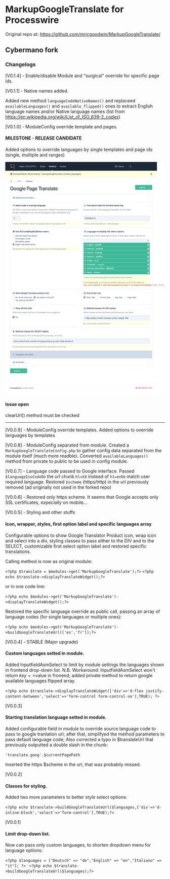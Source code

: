 # MarkupGoogleTranslate for Processwire
Original repo at: https://github.com/mrjcgoodwin/MarkupGoogleTranslate/

## Cybermano fork

### Changelogs

[V0.1.4] - Enable/disable Module and "surgical" override for specific page ids.

[V0.1.1] - Native names added.

Added new method ```languageCodeNativeNames()``` and replaceed ```availableLanguages()``` and ```available_flipped()``` ones to extract English language names and/or Native language names (list from https://en.wikipedia.org/wiki/List_of_ISO_639-2_codes)


[V0.1.0] - ModuleConfig override template and pages.
#### MILESTONE - RELEASE CANDIDATE
Added options to override languages by single templates and page ids (single, multiple and ranges)

![screenshot](https://github.com/cybermano/MarkupGoogleTranslate/blob/master/ModuleGooglePageTranslate_newmc.png?raw=true)

#### Issue open
clearUrl() method must be checked

---

[V0.0.9] - ModuleConfig override templates.
Added options to override languages by templates

[V0.0.8] - ModuleConfig separated from module.
Created a ```MarkupGoogleTranslateConfig.php``` to gather config data separated from the module itself (much more readble).
Converted ```availableLanguages()``` method from private to public to be used in config module.

[V0.0.7] - Language code passed to Google interface.
Passed ```$languageIsoCode```to the url chunk ```hl=XX``` instead of ```hl=en```to match user required language.
Restored ```$scheme``` (https/http) in the url previously removed (ad originally not used in the forked repo)

[V0.0.6] - Restored only https scheme.
It seems that Google accepts only SSL certificates, expecially on mobile...

[V0.0.5] - Styling and other stuffs
#### Icon, wrapper, styles, first option label and specific languages array
Configurable options to show Google Translator Product icon, wrap icon and select into a div, styling classes to pass either to the DIV and to the SELECT, customizable first select option label and restored specific translations.

Calling method is now as original module:

 ```<?php $translate = $modules->get('MarkupGoogleTranslate');?>```
 ```<?php echo $translate->displayTranslateWidget();?>```

or in one code line:

 ```<?php echo $modules->get('MarkupGoogleTranslate')->displayTranslateWidget();?>```

Restored the specific language override as public call, passing an array of language codes (for single languages or multiple ones):

 ```<?php echo $modules->get('MarkupGoogleTranslate')->buildGoogleTranslateUrl(['es','fr']);?>```

[V0.0.4] - STABLE (Major upgrade)
#### Custom languages setted in module.
Added InputfieldAsmSelect to limit by module settings the languages shown in frontend drop-down list. 
N.B. Workaround: InputfieldAsmSelect won\'t return $key=>$value in fronend; added private method to return google available languages flipped array.

```<?php echo $translate->displayTranslateWidget(['div'=>'d-flex justify-content-between','select'=>'form-control form-control-sm'],TRUE); ?>```

[V0.0.3]
#### Starting translation language setted in module.
Added configurable field in module to override source language code to pass to google tranlation url; after that, simplifyed the method parameters to pass default language code;
Also corrected a typo in $translateUrl that previously outputted a double slash in the chunk:

 ```'translate.goog'.$currentPagePath ```

Inserted the https $scheme in the url, that was probabily missed.

[V0.0.2]
#### Classes for styling.
Added two more parameters to better style select options:

 ```<?php echo $translate->buildGoogleTranslateUrl($languages,['div'=>'d-inline-block','select'=>'form-control'],TRUE);?>``` 

[V0.0.1] 
#### Limit drop-down list.
Now can pass only custom languages, to shorten dropdown menu for language options:

 ```<?php $languages = ["Deutsch" => "de","English" => "en","Italiano" => "it"]; ?> ```
 ```<?php echo $translate->buildGoogleTranslateUrl($languages);?>```
